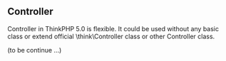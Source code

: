 ## Controller

Controller in ThinkPHP 5.0 is flexible. It could be used without any basic class or extend official \think\Controller class or other Controller class.

(to be continue ...)